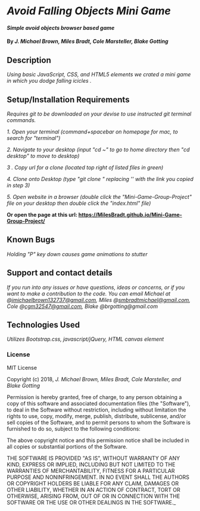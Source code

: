 # _Avoid Falling Objects Mini Game_

#### _Simple avoid objects browser based game_

#### By _**J. Michael Brown, Miles Bradt, Cole Marsteller, Blake Gotting**_

## Description

_Using basic JavaScript, CSS, and HTML5 elements we crated a mini game in which you dodge falling icicles ._  


## Setup/Installation Requirements

 _Requires git to be downloaded on your devise to use instructed git terminal commands._

 _1. Open your terminal (command+spacebar on homepage for mac, to search for "terminal")_

 _2. Navigate to your desktop (input "cd ~" to go to home directory then "cd desktop" to move to desktop)_

 _3 . Copy url for a clone (located top right of listed files in green)_

 _4. Clone onto Desktop (type "git clone <url link>" replacing '<url link>' with the link you copied in step 3)_

 _5. Open website in a browser (double click the "Mini-Game-Group-Project" file on your desktop then double click the "index.html" file)_

**Or open the page at this url: https://MilesBradt.github.io/Mini-Game-Group-Project/**

## Known Bugs

 _Holding "P" key down causes game animations to stutter_

## Support and contact details

_If you run into any issues or have questions, ideas or concerns, or if you want to make a contribution to the code. You can email Michael at @jmichaelbrown132737@gmail.com, Miles @smbradtmichael@gmail.com, Cole @cgm32547@gmail.com, Blake @brgotting@gmail.com_

## Technologies Used

_Utilizes Bootstrap.css, javascript/jQuery, HTML canvas element_

### License

MIT License

Copyright (c) 2018, _J. Michael Brown, Miles Bradt, Cole Marsteller, and Blake Gotting_  

Permission is hereby granted, free of charge, to any person obtaining a copy
of this software and associated documentation files (the "Software"), to deal
in the Software without restriction, including without limitation the rights
to use, copy, modify, merge, publish, distribute, sublicense, and/or sell
copies of the Software, and to permit persons to whom the Software is
furnished to do so, subject to the following conditions:  

The above copyright notice and this permission notice shall be included in all
copies or substantial portions of the Software.

THE SOFTWARE IS PROVIDED "AS IS", WITHOUT WARRANTY OF ANY KIND, EXPRESS OR
IMPLIED, INCLUDING BUT NOT LIMITED TO THE WARRANTIES OF MERCHANTABILITY,
FITNESS FOR A PARTICULAR PURPOSE AND NONINFRINGEMENT. IN NO EVENT SHALL THE
AUTHORS OR COPYRIGHT HOLDERS BE LIABLE FOR ANY CLAIM, DAMAGES OR OTHER
LIABILITY, WHETHER IN AN ACTION OF CONTRACT, TORT OR OTHERWISE, ARISING FROM,
OUT OF OR IN CONNECTION WITH THE SOFTWARE OR THE USE OR OTHER DEALINGS IN THE
SOFTWARE._
